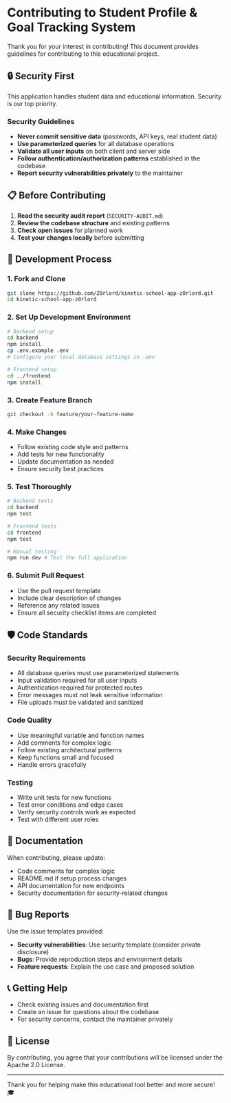# Contributing to Student Profile & Goal Tracking System

Thank you for your interest in contributing! This document provides guidelines for contributing to this educational project.

## 🔒 Security First

This application handles student data and educational information. Security is our top priority.

### Security Guidelines
- **Never commit sensitive data** (passwords, API keys, real student data)
- **Use parameterized queries** for all database operations
- **Validate all user inputs** on both client and server side
- **Follow authentication/authorization patterns** established in the codebase
- **Report security vulnerabilities privately** to the maintainer

## 📋 Before Contributing

1. **Read the security audit report** (`SECURITY-AUDIT.md`)
2. **Review the codebase structure** and existing patterns
3. **Check open issues** for planned work
4. **Test your changes locally** before submitting

## 🚀 Development Process

### 1. Fork and Clone
```bash
git clone https://github.com/Z0rlord/kinetic-school-app-z0rlord.git
cd kinetic-school-app-z0rlord
```

### 2. Set Up Development Environment
```bash
# Backend setup
cd backend
npm install
cp .env.example .env
# Configure your local database settings in .env

# Frontend setup
cd ../frontend
npm install
```

### 3. Create Feature Branch
```bash
git checkout -b feature/your-feature-name
```

### 4. Make Changes
- Follow existing code style and patterns
- Add tests for new functionality
- Update documentation as needed
- Ensure security best practices

### 5. Test Thoroughly
```bash
# Backend tests
cd backend
npm test

# Frontend tests
cd frontend
npm test

# Manual testing
npm run dev # Test the full application
```

### 6. Submit Pull Request
- Use the pull request template
- Include clear description of changes
- Reference any related issues
- Ensure all security checklist items are completed

## 🛡️ Code Standards

### Security Requirements
- All database queries must use parameterized statements
- Input validation required for all user inputs
- Authentication required for protected routes
- Error messages must not leak sensitive information
- File uploads must be validated and sanitized

### Code Quality
- Use meaningful variable and function names
- Add comments for complex logic
- Follow existing architectural patterns
- Keep functions small and focused
- Handle errors gracefully

### Testing
- Write unit tests for new functions
- Test error conditions and edge cases
- Verify security controls work as expected
- Test with different user roles

## 📝 Documentation

When contributing, please update:
- Code comments for complex logic
- README.md if setup process changes
- API documentation for new endpoints
- Security documentation for security-related changes

## 🐛 Bug Reports

Use the issue templates provided:
- **Security vulnerabilities**: Use security template (consider private disclosure)
- **Bugs**: Provide reproduction steps and environment details
- **Feature requests**: Explain the use case and proposed solution

## 📞 Getting Help

- Check existing issues and documentation first
- Create an issue for questions about the codebase
- For security concerns, contact the maintainer privately

## 📄 License

By contributing, you agree that your contributions will be licensed under the Apache 2.0 License.

---

Thank you for helping make this educational tool better and more secure! 🎓
